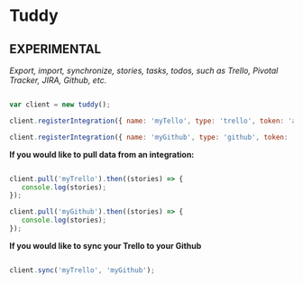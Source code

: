 # Tuddy

## EXPERIMENTAL

*Export, import, synchronize, stories, tasks, todos, such as Trello, Pivotal Tracker, JIRA, Github, etc.*

```javascript

var client = new tuddy();

client.registerIntegration({ name: 'myTello', type: 'trello', token: 'a1b2c3'});

client.registerIntegration({ name: 'myGithub', type: 'github', token: 'a1b2c3'});

```

**If you would like to pull data from an integration:**

```javascript

client.pull('myTrello').then((stories) => {
   console.log(stories);
});

client.pull('myGithub').then((stories) => {
   console.log(stories);
});

```

**If you would like to sync your Trello to your Github**

```javascript

client.sync('myTrello', 'myGithub');


```
